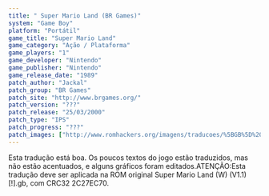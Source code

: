 ```yaml
---
title: " Super Mario Land (BR Games)"
system: "Game Boy"
platform: "Portátil"
game_title: "Super Mario Land"
game_category: "Ação / Plataforma"
game_players: "1"
game_developer: "Nintendo"
game_publisher: "Nintendo"
game_release_date: "1989"
patch_author: "Jackal"
patch_group: "BR Games"
patch_site: "http://www.brgames.org/"
patch_version: "???"
patch_release: "25/03/2000"
patch_type: "IPS"
patch_progress: "???"
patch_images: ["http://www.romhackers.org/imagens/traducoes/%5BGB%5D%20Super%20Mario%20Land%20-%20BR%20Games%20-%2001.png","http://www.romhackers.org/imagens/traducoes/%5BGB%5D%20Super%20Mario%20Land%20-%20BR%20Games%20-%2002.png","http://www.romhackers.org/imagens/traducoes/%5BGB%5D%20Super%20Mario%20Land%20-%20BR%20Games%20-%2003.png"]
---
```

Esta tradução está boa. Os poucos textos do jogo estão traduzidos, mas não estão acentuados, e alguns gráficos foram editados.ATENÇÃO:Esta tradução deve ser aplicada na ROM original Super Mario Land (W) (V1.1) [!].gb, com CRC32 2C27EC70.